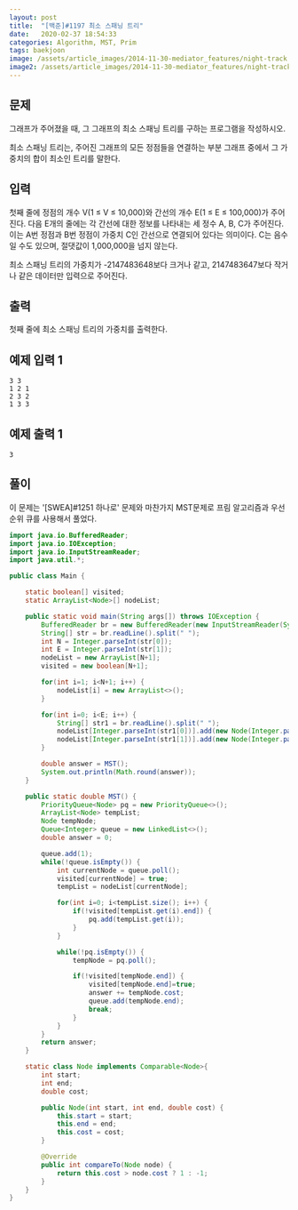 ```yaml
---
layout: post
title:  "[백준]#1197 최소 스패닝 트리"
date:   2020-02-37 18:54:33
categories: Algorithm, MST, Prim
tags: baekjoon
image: /assets/article_images/2014-11-30-mediator_features/night-track.JPG
image2: /assets/article_images/2014-11-30-mediator_features/night-track-mobile.JPG
---
```


문제
--------------------

그래프가 주어졌을 때, 그 그래프의 최소 스패닝 트리를 구하는 프로그램을 작성하시오.

최소 스패닝 트리는, 주어진 그래프의 모든 정점들을 연결하는 부분 그래프 중에서 그 가중치의 합이 최소인 트리를 말한다.

입력
---------------------------

첫째 줄에 정점의 개수 V(1 ≤ V ≤ 10,000)와 간선의 개수 E(1 ≤ E ≤ 100,000)가 주어진다. 다음 E개의 줄에는 각 간선에 대한 정보를 나타내는 세 정수 A, B, C가 주어진다. 이는 A번 정점과 B번 정점이 가중치 C인 간선으로 연결되어 있다는 의미이다. C는 음수일 수도 있으며, 절댓값이 1,000,000을 넘지 않는다.

최소 스패닝 트리의 가중치가 -2147483648보다 크거나 같고, 2147483647보다 작거나 같은 데이터만 입력으로 주어진다.

출력
----------------

첫째 줄에 최소 스패닝 트리의 가중치를 출력한다.

예제 입력 1 
----------------------

```
3 3
1 2 1
2 3 2
1 3 3
```

예제 출력 1 
------------------------

```
3
```

풀이
--------------------------

이 문제는 '[SWEA]#1251 하나로' 문제와 마찬가지 MST문제로 프림 알고리즘과 우선순위 큐를 사용해서 풀었다.

```java
import java.io.BufferedReader;
import java.io.IOException;
import java.io.InputStreamReader;
import java.util.*;

public class Main {

    static boolean[] visited;
    static ArrayList<Node>[] nodeList;

    public static void main(String args[]) throws IOException {
        BufferedReader br = new BufferedReader(new InputStreamReader(System.in));
        String[] str = br.readLine().split(" ");
        int N = Integer.parseInt(str[0]);
        int E = Integer.parseInt(str[1]);
        nodeList = new ArrayList[N+1];
        visited = new boolean[N+1];

        for(int i=1; i<N+1; i++) {
            nodeList[i] = new ArrayList<>();
        }

        for(int i=0; i<E; i++) {
            String[] str1 = br.readLine().split(" ");
            nodeList[Integer.parseInt(str1[0])].add(new Node(Integer.parseInt(str1[0]), Integer.parseInt(str1[1]), Double.parseDouble(str1[2])));
            nodeList[Integer.parseInt(str1[1])].add(new Node(Integer.parseInt(str1[1]), Integer.parseInt(str1[0]), Double.parseDouble(str1[2])));
        }

        double answer = MST();
        System.out.println(Math.round(answer));
    }

    public static double MST() {
        PriorityQueue<Node> pq = new PriorityQueue<>();
        ArrayList<Node> tempList;
        Node tempNode;
        Queue<Integer> queue = new LinkedList<>();
        double answer = 0;

        queue.add(1);
        while(!queue.isEmpty()) {
            int currentNode = queue.poll();
            visited[currentNode] = true;
            tempList = nodeList[currentNode];

            for(int i=0; i<tempList.size(); i++) {
                if(!visited[tempList.get(i).end]) {
                    pq.add(tempList.get(i));
                }
            }

            while(!pq.isEmpty()) {
                tempNode = pq.poll();

                if(!visited[tempNode.end]) {
                    visited[tempNode.end]=true;
                    answer += tempNode.cost;
                    queue.add(tempNode.end);
                    break;
                }
            }
        }
        return answer;
    }

    static class Node implements Comparable<Node>{
        int start;
        int end;
        double cost;

        public Node(int start, int end, double cost) {
            this.start = start;
            this.end = end;
            this.cost = cost;
        }

        @Override
        public int compareTo(Node node) {
            return this.cost > node.cost ? 1 : -1;
        }
    }
}
```
